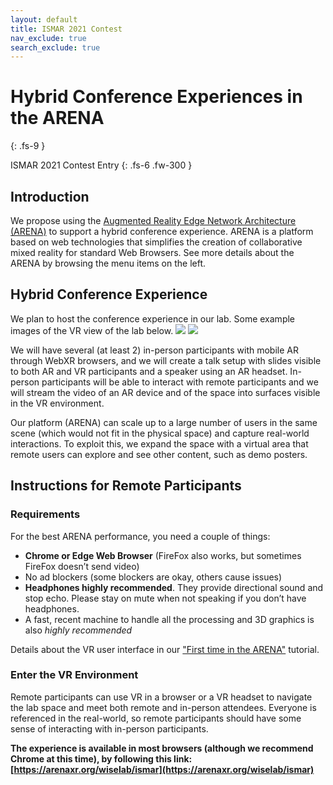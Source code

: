 ```yaml
---
layout: default
title: ISMAR 2021 Contest
nav_exclude: true
search_exclude: true
---
```


# Hybrid Conference Experiences in the ARENA
{: .fs-9 }

ISMAR 2021 Contest Entry
{: .fs-6 .fw-300 }

## Introduction

We propose using the [Augmented Reality Edge Network Architecture (ARENA)](https://arenaxr.org) to support a hybrid conference experience. ARENA is a platform based on web technologies that simplifies the creation of collaborative mixed reality for standard Web Browsers. See more details about the ARENA by browsing the menu items on the left.

## Hybrid Conference Experience

We plan to host the conference experience in our lab. Some example images of the VR view of the lab below.
![](../../assets/img/ismar-contest/cic-annex.jpg)
![](../../assets/img/ismar-contest/cic-annex-1.jpg)

We will have several (at least 2) in-person participants with mobile AR through WebXR browsers, and we will create a talk setup with slides visible to both AR and VR participants and a speaker using an AR headset. In-person participants will be able to interact with remote participants and we will stream the video of an AR device and of the space into surfaces visible in the VR environment.

Our platform (ARENA) can scale up to a large number of users in the same scene (which would not fit in the physical space) and capture real-world interactions. To exploit this, we expand the space with a virtual area that remote users can explore and see other content, such as demo posters.

## Instructions for Remote Participants

### Requirements
For the best ARENA performance, you need a couple of things:
- **Chrome or Edge Web Browser** (FireFox also works, but sometimes FireFox doesn’t send video)
- No ad blockers (some blockers are okay, others cause issues)
- **Headphones highly recommended**. They provide directional sound and stop echo. Please stay on mute when not speaking if you don’t have headphones.
- A fast, recent machine to handle all the processing and 3D graphics is also *highly recommended*

Details about the VR user interface in our ["First time in the ARENA"](/content/overview/user-guide.html) tutorial.

### Enter the VR Environment

Remote participants can use VR in a browser or a VR headset to navigate the lab space and meet both remote and in-person attendees. Everyone is referenced in the real-world, so remote participants should have some sense of interacting with in-person participants.

**The experience is available in most browsers (although we recommend Chrome at this time), by following this link:
[https://arenaxr.org/wiselab/ismar](https://arenaxr.org/wiselab/ismar)**
